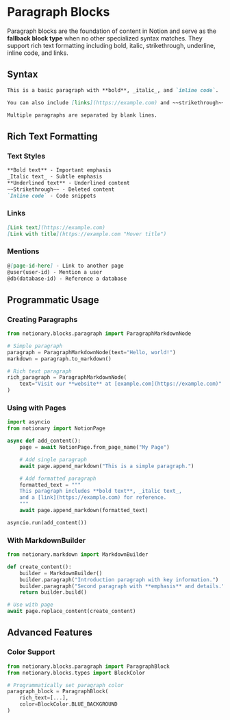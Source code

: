 # Paragraph Blocks

Paragraph blocks are the foundation of content in Notion and serve as the **fallback block type** when no other specialized syntax matches. They support rich text formatting including bold, italic, strikethrough, underline, inline code, and links.

## Syntax

```markdown
This is a basic paragraph with **bold**, _italic_, and `inline code`.

You can also include [links](https://example.com) and ~~strikethrough~~ text.

Multiple paragraphs are separated by blank lines.
```

## Rich Text Formatting

### Text Styles

```markdown
**Bold text** - Important emphasis
_Italic text_ - Subtle emphasis
**Underlined text** - Underlined content
~~Strikethrough~~ - Deleted content
`Inline code` - Code snippets
```

### Links

```markdown
[Link text](https://example.com)
[Link with title](https://example.com "Hover title")
```

### Mentions

```markdown
@[page-id-here] - Link to another page
@user(user-id) - Mention a user
@db(database-id) - Reference a database
```

## Programmatic Usage

### Creating Paragraphs

```python
from notionary.blocks.paragraph import ParagraphMarkdownNode

# Simple paragraph
paragraph = ParagraphMarkdownNode(text="Hello, world!")
markdown = paragraph.to_markdown()

# Rich text paragraph
rich_paragraph = ParagraphMarkdownNode(
    text="Visit our **website** at [example.com](https://example.com)"
)
```

### Using with Pages

```python
import asyncio
from notionary import NotionPage

async def add_content():
    page = await NotionPage.from_page_name("My Page")

    # Add single paragraph
    await page.append_markdown("This is a simple paragraph.")

    # Add formatted paragraph
    formatted_text = """
    This paragraph includes **bold text**, _italic text_,
    and a [link](https://example.com) for reference.
    """
    await page.append_markdown(formatted_text)

asyncio.run(add_content())
```

### With MarkdownBuilder

```python
from notionary.markdown import MarkdownBuilder

def create_content():
    builder = MarkdownBuilder()
    builder.paragraph("Introduction paragraph with key information.")
    builder.paragraph("Second paragraph with **emphasis** and details.")
    return builder.build()

# Use with page
await page.replace_content(create_content)
```

## Advanced Features

### Color Support

```python
from notionary.blocks.paragraph import ParagraphBlock
from notionary.blocks.types import BlockColor

# Programmatically set paragraph color
paragraph_block = ParagraphBlock(
    rich_text=[...],
    color=BlockColor.BLUE_BACKGROUND
)
```
